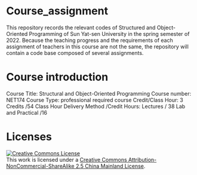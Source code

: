 # Course_assignment
This repository records the relevant codes of Structured and Object-Oriented Programming of Sun Yat-sen University in the spring semester of 2022. Because the teaching progress and the requirements of each assignment of teachers in this course are not the same, the repository will contain a code base composed of several assignments.
# Course introduction
Course Title: Structural and Object-Oriented Programming
Course number: NET174
Course Type: professional required course
Credit/Class Hour: 3 Credits /54 Class Hour
Delivery Method /Credit Hours:
  Lectures / 38 
  Lab and Practical /16
# Licenses
<a rel="license" href="http://creativecommons.org/licenses/by-nc-sa/2.5/cn/"><img alt="Creative Commons License" style="border-width:0" src="https://i.creativecommons.org/l/by-nc-sa/2.5/cn/88x31.png" /></a><br />This work is licensed under a <a rel="license" href="http://creativecommons.org/licenses/by-nc-sa/2.5/cn/">Creative Commons Attribution-NonCommercial-ShareAlike 2.5 China Mainland License</a>.
